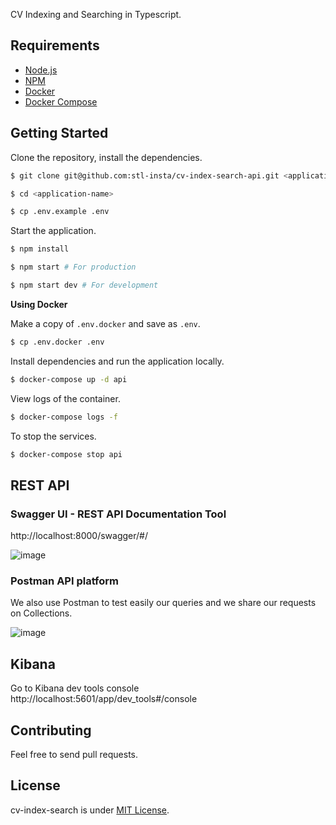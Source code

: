 CV Indexing and Searching in Typescript.

## Requirements

- [Node.js](https://yarnpkg.com/en/docs/install)
- [NPM](https://docs.npmjs.com/getting-started/installing-node)
- [Docker](https://docs.docker.com/install/)
- [Docker Compose](https://docs.docker.com/compose/install/)

## Getting Started

Clone the repository, install the dependencies.

```bash
$ git clone git@github.com:stl-insta/cv-index-search-api.git <application-name>

$ cd <application-name>

$ cp .env.example .env
```

Start the application.

```bash
$ npm install

$ npm start # For production

$ npm start dev # For development
```

**Using Docker**

Make a copy of `.env.docker` and save as `.env`.

```bash
$ cp .env.docker .env
```

Install dependencies and run the application locally.

```bash
$ docker-compose up -d api
```

View logs of the container.

```bash
$ docker-compose logs -f
```

To stop the services.

```bash
$ docker-compose stop api
```
## REST API
### Swagger UI - REST API Documentation Tool
http://localhost:8000/swagger/#/

![image](https://user-images.githubusercontent.com/28400679/138573576-55565c36-181a-436e-9c01-7d69d5b9ed8d.png)

### Postman API platform
We also use Postman to test easily our queries and we share our requests on Collections. 

![image](https://user-images.githubusercontent.com/28400679/138573586-6195cfaa-204f-44ea-b5d7-194a26287ebd.png)

## Kibana
Go to Kibana dev tools console
http://localhost:5601/app/dev_tools#/console

## Contributing

Feel free to send pull requests.

## License

cv-index-search is under [MIT License](LICENSE).
